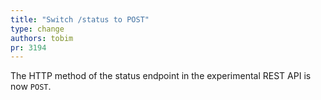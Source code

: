 ```yaml
---
title: "Switch /status to POST"
type: change
authors: tobim
pr: 3194
---
```


The HTTP method of the status endpoint in the experimental REST API is now `POST`.
